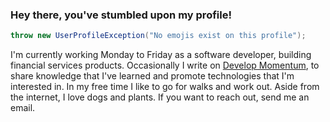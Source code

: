 ### Hey there, you've stumbled upon my profile!

```csharp
throw new UserProfileException("No emojis exist on this profile");
```
 
I'm currently working Monday to Friday as a software developer, building financial services products. Occasionally I write on [Develop Momentum](https://github.com/drmathias/developmomentum), to share knowledge that I've learned and promote technologies that I'm interested in. In my free time I like to go for walks and work out. Aside from the internet, I love dogs and plants. If you want to reach out, send me an email.
